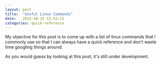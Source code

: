 ```yaml
---
layout: post
title:  "Useful Linux Commands"
date:   2015-10-25 12:52:23
categories: quick-reference 
---
```

My objective for this post is to come up with a list of linux commands that I commonly use so that I can always have a quick reference and don't waste time googling things around.

As you would guess by looking at this post, it's still under development.
